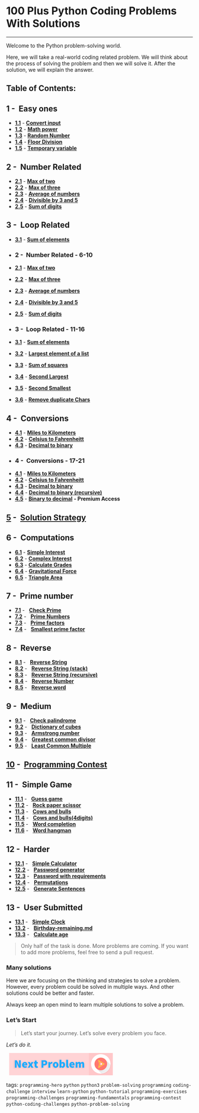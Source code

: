 # 100 Plus Python Coding Problems With Solutions
---
Welcome to the Python problem-solving world. 

Here, we will take a real-world coding related problem. We will think about the process of solving the problem and then we will solve it. After the solution, we will explain the answer.  

## Table of Contents:

## 1 -&nbsp; Easy ones
* **[1.1](Easy-ones/User-input-to-Number.md "Convert input")** - **[Convert input](/Easy-ones/User-input-to-Number.md)**
* **[1.2](Easy-ones/Math-Power.md "Math power")** - **[Math power](/Easy-ones/Math-Power.md)**
* **[1.3](Easy-ones/Random-Number.md "Random Number")** - **[Random Number](/Easy-ones/Random-Number.md)**
* **[1.4](Easy-ones/Floor-Division.md "Floor Division")** - **[Floor Division](/Easy-ones/Floor-Division.md)**
* **[1.5](Easy-ones/Temporary-variable.md "Temporary variable")** - **[Temporary variable](/Easy-ones/Temporary-variable.md)** 


## 2 -&nbsp; Number Related
* **[2.1](Number-Relate "Max of two")** - **[Max of two](/Number-Relate)**
* **[2.2](Number-Related/Math-Power.md "Max of three")** - **[Max of three](/Number-Related/User-input-to-Number.md)**
* **[2.3](Number-Related/Math-Power.md "Average of numbers")** - **[Average of numbers](/Number-Related/Math-Power.md)**
* **[2.4](Number-Related/Divisible-by-3-and-5.md "Divisible by 3 and 5")** - **[Divisible by 3 and 5](/Number-Related/Divisible-by-3-and-5.md)**
* **[2.5](Number-Related/Sum-of-digits.md "Sum of digits")** - **[Sum of digits](Loop-Related/Sum-of-digits.md)**


## 3 -&nbsp; Loop Related
* **[3.1](Loop-Related/Coin-sum.md "Sum of elements")** - **[Sum of elements](Loop-Related/Coin-sum.md)**
* ### 2 -&nbsp; Number Related - 6-10
* **[2.1](Number-Related/max-of-two.md "Max of two")** - **[Max of two](Number-Related/max-of-two.md)**
* **[2.2](Number-Related/Max-of-three.md "Max of three")** - **[Max of three](Number-Related/Max-of-three.md)**
* **[2.3](Number-Related/Average-of-numbers.md "Average of numbers")** - **[Average of numbers](Number-Related/Average-of-numbers.md)**
* **[2.4](Number-Related/Divisible-by-3-and-5.md "Divisible by 3 and 5")** - **[Divisible by 3 and 5](Number-Related/Divisible-by-3-and-5.md)**
* **[2.5](Number-Related/Sum-of-digits.md "Sum of digits")** - **[Sum of digits](Number-Related/Sum-of-digits.md)**


* ### 3 -&nbsp; Loop Related - 11-16
* **[3.1](Loop-Related/Sum-of-elements.md "Sum of elements")** - **[Sum of elements](Loop-Related/Sum-of-elements.md)**
* **[3.2](Loop-Related/Largest-element-of-a-list.md "Largest element of a list")** - **[Largest element of a list](Loop-Related/Largest-element-of-a-list.md)**
* **[3.3](Loop-Related/Sum-of-squares.md "Sum of squares")** - **[Sum of squares](Loop-Related/Sum-of-squares.md)**
* **[3.4](Loop-Related/Second-Largest.md "Second Largest")** - **[Second Largest](Loop-Related/Second-Largest.md)**
* **[3.5](Loop-Related/Second-smallest.md "Second Smallest")** - **[Second Smallest](Loop-Related/Second-smallest.md)**
* **[3.6](Loop-Related/Remove-duplicate-Chars.md "Remove duplicate Chars")** - **[Remove duplicate Chars](Loop-Related/Remove-duplicate-Chars.md)**


## 4 -&nbsp; Conversions
* **[4.1](Conversions/Celsius-to-Fahrenheit.md "Miles to Kilometers")** - **[Miles to Kilometers](Conversions/Celsius-to-Fahrenheit.md)**
* **[4.2](Conversions/Decimal-to-binary.md "Celsius to Fahrenheit")** - **[Celsius to Fahrenheitt](Conversions/Decimal-to-binary.md)**
* **[4.3](Conversions/Decimal-to-binary-recursive.md "Decimal to binary")** - **[Decimal to binary](Conversions/Decimal-to-binary-recursive.md)**
* ### 4 -&nbsp; Conversions - 17-21
* **[4.1](Conversions/Miles-to-Kilometers.md "Miles to Kilometers")** - **[Miles to Kilometers](Conversions/Miles-to-Kilometers.md)**
* **[4.2](Conversions/Celsius-to-Fahrenheit.md "Celsius to Fahrenheit")** - **[Celsius to Fahrenheitt](Conversions/Celsius-to-Fahrenheit.md)**
* **[4.3](Conversions/Decimal-to-binary.md "Decimal to binary")** - **[Decimal to binary](Conversions/Decimal-to-binary.md)**
* **[4.4](Conversions/Decimal-to-binary-recursive.md "Decimal to binary (recursive)")** - **[Decimal to binary (recursive)](Conversions/Decimal-to-binary-recursive.md)**
* **[4.5](https://play.google.com/store/apps/details?id=com.learnprogramming.codecamp "Binary to decimal")** - **[Binary to decimal](premium)** **- Premium Access**

## [5](Solution-Strategy.md "Solution Strategy") -&nbsp; [Solution Strategy](Solution-Strategy.md) 
  
## 6 -&nbsp; Computations

* **[6.1](Computations/Simple-Interest.md "Simple Interest")** - **[Simple Interest](Computations/Simple-Interest.md)**
* **[6.2](Computations/Complex-Interest.md "Complex Interest")** - **[Complex Interest](Computations/Complex-Interest.md)**
* **[6.3](Computations/Calculate-Grades.md "Calculate Grades)")** - **[Calculate Grades](Computations/Calculate-Grades.md)**
* **[6.4](Computations/Gravitational-Force.md "Gravitational Force)")** - **[Gravitational Force](Computations/Gravitational-Force.md)**
* **[6.5](Computations/Triangle-Area.md "Triangle Area)")** - **[Triangle Area](Computations/Triangle-Area.md)**

## 7 -&nbsp; Prime number

* **[7.1](Prime-number/Check-Prime.md "Check Prime")** - &nbsp; **[Check Prime](Solution-Strategy.md)** 
* **[7.2](Prime-number/Prime-Numbers.md "Prime Numbers")** - &nbsp; **[Prime Numbers](Prime-number/Prime-Numbers.md)** 
* **[7.3](Prime-number/Prime-factors.md "Prime factors")** - &nbsp; **[Prime factors](Prime-number/Prime-factors.md)** 
* **[7.4](Prime-number/Smallest-prime-factor.md "Smallest prime factor")** - &nbsp; **[Smallest prime factor](Prime-number/Smallest-prime-factor.md)** 

## 8 -&nbsp; Reverse

* **[8.1](Reverse/Reverse-String.md "Reverse String")** - &nbsp; **[Reverse String](Reverse/Reverse-String.md)** 
* **[8.2](Reverse/Reverse-String-(stack).md "Reverse String (stack)")** - &nbsp; **[Reverse String (stack)](Reverse/Reverse-String-(stack).md)** 
* **[8.3](Reverse/Reverse-String-(recursive).md "Reverse String (recursive)")** - &nbsp; **[Reverse String (recursive)](Reverse/Reverse-String-(recursive).md)** 
* **[8.4](Reverse/Reverse-Number.md "Reverse Number")** - &nbsp; **[Reverse Number](Reverse/Reverse-Number.md)** 
* **[8.5](Reverse/Reverse-word.md "Reverse word")** - &nbsp; **[Reverse word](Reverse/Reverse-word.md)** 

## 9 -&nbsp; Medium

* **[9.1](Medium/Check-palindrome.md "Check palindrome")** - &nbsp; **[Check palindrome](Medium/Check-palindrome.md)** 
* **[9.2](Medium/Dictionary-of-cubes.md "Dictionary of cubes")** - &nbsp; **[Dictionary of cubes](Medium/Dictionary-of-cubes.md)** 
* **[9.3](Medium/Armstrong-number.md "Armstrong number")** - &nbsp; **[Armstrong number](Medium/Armstrong-number.md)** 
* **[9.4](Medium/Greatest-common-divisor.md "Greatest common divisor")** - &nbsp; **[Greatest common divisor](Medium/Greatest-common-divisor.md)** 
* **[9.5](Medium/Least-Common-Multiple.md "Least Common Multiple")** - &nbsp; **[Least Common Multiple](Medium/Least-Common-Multiple.md)** 

## [10](Programming-Contest.md "Programming Contest") -&nbsp; [Programming Contest](Programming-Contest.md) 

## 11 -&nbsp; Simple Game

* **[11.1](Simple-Game/Guess-game.md "Guess game")** - &nbsp; **[Guess game](Simple-Game/Guess-game.md)** 
* **[11.2](Simple-Game/Rock-paper-scissor.md "Rock paper scissor")** - &nbsp; **[Rock paper scissor](Simple-Game/Rock-paper-scissor.md)** 
* **[11.3](Simple-Game/Cows-and-bulls.md "Cows and bulls")** - &nbsp; **[Cows and bulls](Simple-Game/Cows-and-bulls.md)** 
* **[11.4](Simple-Game/Cows-and-bulls(4digits).md "Cows and bulls(4digits)")** - &nbsp; **[Cows and bulls(4digits)](Simple-Game/Cows-and-bulls(4digits).md)** 
* **[11.5](Simple-Game/Word-completion.md "Word completion")** - &nbsp; **[Word completion](Simple-Game/Word-completion.md)** 
* **[11.6](Simple-Game/Word-hangman.md "Word hangman")** - &nbsp; **[Word hangman](Simple-Game/Word-hangman.md)** 

## 12 -&nbsp; Harder

* **[12.1](Harder/Simple-Calculator.md "Simple Calculator")** - &nbsp; **[Simple Calculator](Harder/Simple-Calculator.md)** 
* **[12.2](Harder/Password-generator.md "Password generator")** - &nbsp; **[Password generator](Harder/Password-generator.md)** 
* **[12.3](Harder/Password-with-requirements.md "Password with requirements")** - &nbsp; **[Password with requirements](Harder/Password-with-requirements.md)** 
* **[12.4](Harder/Permutations.md "Permutations")** - &nbsp; **[Permutations](Harder/Permutations.md)** 
* **[12.5](Harder/Simple-Calculator.md "Generate Sentences")** - &nbsp; **[Generate Sentences](Harder/Simple-Calculator.md)** 


## 13 -&nbsp; User Submitted

* **[13.1](User-Submitted/Simple-Clock.md "Simple Digital Clock")** - &nbsp; **[Simple Clock](User-Submitted/Simple-Clock.md)** 
* **[13.2](User-Submitted/Birthday-remaining.md "Birthday-remaining.md")** - &nbsp; **[Birthday-remaining.md](User-Submitted/Birthday-remaining.md)** 
* **[13.3](User-Submitted/Calculate-age.md "Calculate age")** - &nbsp; **[Calculate age](User-Submitted/Calculate-age.md)** 


> Only half of the task is done. More problems are coming. If you want to add more problems, feel free to send a pull request.


### Many solutions
Here we are focusing on the thinking and strategies to solve a problem. However, every problem could be solved in multiple ways. And other solutions could be better and faster. 

Always keep an open mind to learn multiple solutions to solve a problem.

### Let’s Start
> Let’s start your journey. Let’s solve every problem you face. 

*Let’s do it.*

&nbsp;
[![Next Page](assets/next-button.png)](/Easy-ones/User-input-to-Number.md)
&nbsp;

tags:  `programming-hero`  `python`  `python3`  `problem-solving`  `programming`  `coding-challenge`  `interview`  `learn-python`  `python-tutorial`  `programming-exercises`  `programming-challenges`  `programming-fundamentals`  `programming-contest`  `python-coding-challenges`  `python-problem-solving`
